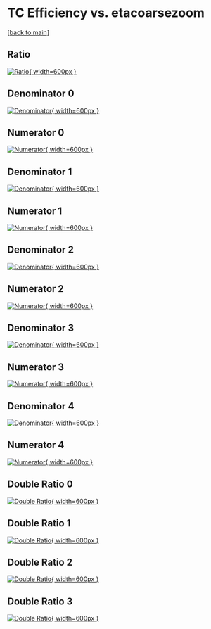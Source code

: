 # TC Efficiency vs. etacoarsezoom

[[back to main](./)]



## Ratio

[![Ratio](../mtv/var/TC_vtr_11_0_eff_etacoarsezoom.png){ width=600px }](../mtv/var/TC_vtr_11_0_eff_etacoarsezoom.pdf)

## Denominator 0

[![Denominator](../mtv/den/TC_vtr_11_0_eff_etacoarsezoom_den0.png){ width=600px }](../mtv/den/TC_vtr_11_0_eff_etacoarsezoom_den0.pdf)

## Numerator 0

[![Numerator](../mtv/num/TC_vtr_11_0_eff_etacoarsezoom_num0.png){ width=600px }](../mtv/num/TC_vtr_11_0_eff_etacoarsezoom_num0.pdf)

## Denominator 1

[![Denominator](../mtv/den/TC_vtr_11_0_eff_etacoarsezoom_den1.png){ width=600px }](../mtv/den/TC_vtr_11_0_eff_etacoarsezoom_den1.pdf)

## Numerator 1

[![Numerator](../mtv/num/TC_vtr_11_0_eff_etacoarsezoom_num1.png){ width=600px }](../mtv/num/TC_vtr_11_0_eff_etacoarsezoom_num1.pdf)

## Denominator 2

[![Denominator](../mtv/den/TC_vtr_11_0_eff_etacoarsezoom_den2.png){ width=600px }](../mtv/den/TC_vtr_11_0_eff_etacoarsezoom_den2.pdf)

## Numerator 2

[![Numerator](../mtv/num/TC_vtr_11_0_eff_etacoarsezoom_num2.png){ width=600px }](../mtv/num/TC_vtr_11_0_eff_etacoarsezoom_num2.pdf)

## Denominator 3

[![Denominator](../mtv/den/TC_vtr_11_0_eff_etacoarsezoom_den3.png){ width=600px }](../mtv/den/TC_vtr_11_0_eff_etacoarsezoom_den3.pdf)

## Numerator 3

[![Numerator](../mtv/num/TC_vtr_11_0_eff_etacoarsezoom_num3.png){ width=600px }](../mtv/num/TC_vtr_11_0_eff_etacoarsezoom_num3.pdf)

## Denominator 4

[![Denominator](../mtv/den/TC_vtr_11_0_eff_etacoarsezoom_den4.png){ width=600px }](../mtv/den/TC_vtr_11_0_eff_etacoarsezoom_den4.pdf)

## Numerator 4

[![Numerator](../mtv/num/TC_vtr_11_0_eff_etacoarsezoom_num4.png){ width=600px }](../mtv/num/TC_vtr_11_0_eff_etacoarsezoom_num4.pdf)

## Double Ratio 0

[![Double Ratio](../mtv/ratio/TC_vtr_11_0_eff_etacoarsezoom_ratio0.png){ width=600px }](../mtv/ratio/TC_vtr_11_0_eff_etacoarsezoom_ratio0.pdf)

## Double Ratio 1

[![Double Ratio](../mtv/ratio/TC_vtr_11_0_eff_etacoarsezoom_ratio1.png){ width=600px }](../mtv/ratio/TC_vtr_11_0_eff_etacoarsezoom_ratio1.pdf)

## Double Ratio 2

[![Double Ratio](../mtv/ratio/TC_vtr_11_0_eff_etacoarsezoom_ratio2.png){ width=600px }](../mtv/ratio/TC_vtr_11_0_eff_etacoarsezoom_ratio2.pdf)

## Double Ratio 3

[![Double Ratio](../mtv/ratio/TC_vtr_11_0_eff_etacoarsezoom_ratio3.png){ width=600px }](../mtv/ratio/TC_vtr_11_0_eff_etacoarsezoom_ratio3.pdf)

